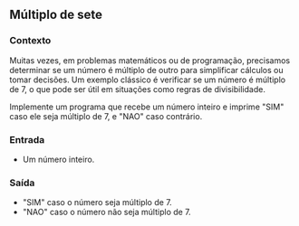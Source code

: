 ## Múltiplo de sete

### Contexto
Muitas vezes, em problemas matemáticos ou de programação, precisamos determinar se um número é múltiplo de outro para simplificar cálculos ou tomar decisões. Um exemplo clássico é verificar se um número é múltiplo de 7, o que pode ser útil em situações como regras de divisibilidade.

Implemente um programa que recebe um número inteiro e imprime "SIM" caso ele seja múltiplo de 7, e "NAO" caso contrário.

### Entrada
- Um número inteiro.

### Saída
- "SIM" caso o número seja múltiplo de 7.
- "NAO" caso o número não seja múltiplo de 7.
